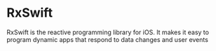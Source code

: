 # RxSwift
RxSwift is the reactive programming library for iOS. It makes it easy to program dynamic apps that respond to data changes and user events
